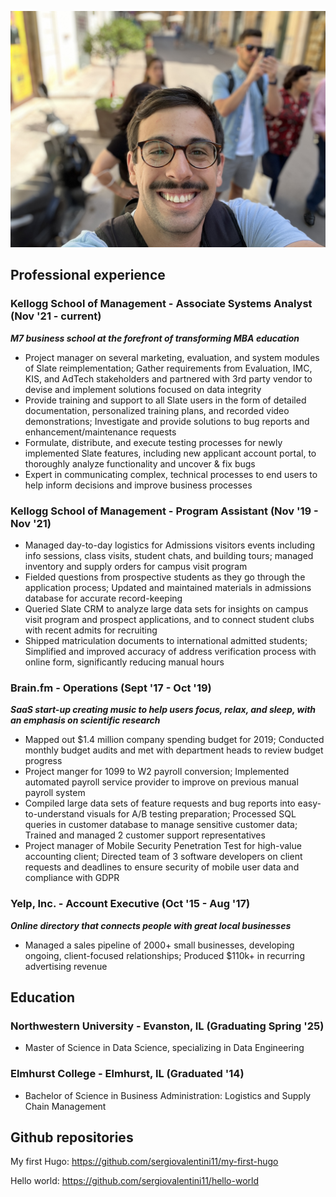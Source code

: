 ![Selfie of Sergio](sergio-selfie.jpg "Selfie of Sergio")


## Professional experience

### Kellogg School of Management - Associate Systems Analyst (Nov '21 - current)
***M7 business school at the forefront of transforming MBA education***
- Project manager on several marketing, evaluation, and system modules of Slate reimplementation; Gather requirements from Evaluation, IMC, KIS, and AdTech stakeholders and partnered with 3rd party vendor to devise and implement solutions focused on data integrity
- Provide training and support to all Slate users in the form of detailed documentation, personalized  training plans, and recorded video demonstrations; Investigate and provide solutions to bug reports and enhancement/maintenance requests
- Formulate, distribute, and execute testing processes for newly implemented Slate features, including new applicant account portal, to thoroughly analyze functionality and uncover & fix bugs
- Expert in communicating complex, technical processes to end users to help inform decisions and improve business processes

### Kellogg School of Management - Program Assistant (Nov '19 - Nov '21)
- Managed day-to-day logistics for Admissions visitors events including info sessions, class visits, student chats, and building tours; managed inventory and supply orders for campus visit program
- Fielded questions from prospective students as they go through the application process; Updated and maintained materials in admissions database for accurate record-keeping
- Queried Slate CRM to analyze large data sets for insights on campus visit program and prospect applications, and to connect student clubs with recent admits for recruiting
- Shipped matriculation documents to international admitted students; Simplified and improved accuracy of address verification process with online form, significantly reducing manual hours

### Brain.fm - Operations (Sept '17 - Oct '19)
***SaaS start-up creating music to help users focus, relax, and sleep, with an emphasis on scientific research***
- Mapped out $1.4 million company spending budget for 2019; Conducted monthly budget audits and met with department heads to review budget progress
- Project manger for 1099 to W2 payroll conversion; Implemented automated payroll service provider to improve on previous manual payroll system
- Compiled large data sets of feature requests and bug reports into easy-to-understand visuals for A/B testing preparation; Processed SQL queries in customer database to manage sensitive customer data; Trained and managed 2 customer support representatives
- Project manager of Mobile Security Penetration Test for high-value accounting client; Directed team of 3 software developers on client requests and deadlines to ensure security of mobile user data and compliance with GDPR

### Yelp, Inc. - Account Executive (Oct '15 - Aug '17)
***Online directory that connects people with great local businesses***
- Managed a sales pipeline of 2000+ small businesses, developing ongoing, client-focused relationships; Produced $110k+ in recurring advertising revenue


## Education

### Northwestern University - Evanston, IL (Graduating Spring '25)
- Master of Science in Data Science, specializing in Data Engineering

### Elmhurst College - Elmhurst, IL (Graduated '14)
- Bachelor of Science in Business Administration: Logistics and Supply Chain Management


## Github repositories
My first Hugo: https://github.com/sergiovalentini11/my-first-hugo 

Hello world: https://github.com/sergiovalentini11/hello-world